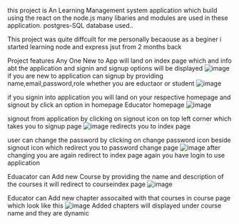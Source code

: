 this project is An Learning Management system application which build using the react on the node.js 
many libaries and modules are used in these application.
postgres-SQL database used..

This project was quite diffcuilt for me personally becaouse as a beginer i started learning node and express jsut from 2 months back


Project features
Any One New to App will land on index page which and info abt the application and signin and signup options will be displayed
![image](https://github.com/AnveshNalimela/wd201-LMS/assets/151531961/9b684f4c-8d46-45c1-aa10-392b2442359f)
if you are new to application can signup by providing name,email,password,role whether you are eductaor or student 
![image](https://github.com/AnveshNalimela/wd201-LMS/assets/151531961/1c3f5af6-0b1b-4c52-8bc4-93a8de38b240)

if you signin into application you will land on your respective homepage
and signout by click an option in homepage
Educator homepage
![image](https://github.com/AnveshNalimela/wd201-LMS/assets/151531961/f8f4c8b1-3e33-402a-8170-654ba2a79f9d)

signout from application by clicking on signout icon on top left corner which takes you to signup page
![image](https://github.com/AnveshNalimela/wd201-LMS/assets/151531961/6221e918-63fd-48bd-976a-31ba9d1c8706)
redirects you to index page


user can change the password by clicking on change password icon beside signout icon which redirect you to password change page
![image](https://github.com/AnveshNalimela/wd201-LMS/assets/151531961/9aaf8100-6088-429a-8db4-3931e21c7982)
after changing you are again redirect to index page again you have login to use application

Eduacator can Add new Course
by providing the name and description of the courses it will redirect to courseindex page 
![image](https://github.com/AnveshNalimela/wd201-LMS/assets/151531961/2dff9a56-ebca-455a-b6c7-4c1cfb6f135b)

Educator can Add new chapter assocaited with that courses in course page  which look like this
![image](https://github.com/AnveshNalimela/wd201-LMS/assets/151531961/36c46c54-a8bf-43cb-9584-afe9d3c42e34)
Added chapters will displayed under course name and they are dynamic



